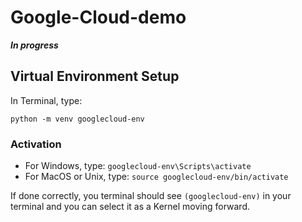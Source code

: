 # Google-Cloud-demo

**_In progress_**

## Virtual Environment Setup

In Terminal, type:

`python -m venv googlecloud-env`

### Activation
- For Windows, type: `googlecloud-env\Scripts\activate`
- For MacOS or Unix, type: `source googlecloud-env/bin/activate`

If done correctly, you terminal should see `(googlecloud-env)` in your terminal and you can select it as a Kernel moving forward.
